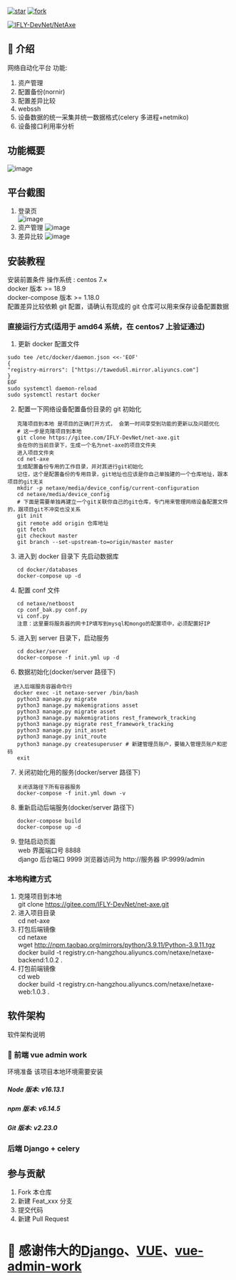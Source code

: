 <a href='https://gitee.com/IFLY-DevNet/net-axe/stargazers'><img src='https://gitee.com/IFLY-DevNet/net-axe/badge/star.svg?theme=dark' alt='star'></img></a>
<a href='https://gitee.com/IFLY-DevNet/net-axe/members'><img src='https://gitee.com/IFLY-DevNet/net-axe/badge/fork.svg?theme=white' alt='fork'></img></a>

[![IFLY-DevNet/NetAxe](https://gitee.com/IFLY-DevNet/net-axe/widgets/widget_card.svg?colors=2877c7,e0e0e0,bddcff,e3e9ed,666666,9b9b9b)](https://gitee.com/IFLY-DevNet/net-axe)

## 🌟 介绍

网络自动化平台
功能:

1. 资产管理
2. 配置备份(nornir)
3. 配置差异比较
4. webssh
5. 设备数据的统一采集并统一数据格式(celery 多进程+netmiko)
6. 设备接口利用率分析

## 功能概要

![image](resource/架构图.jpg)

## 平台截图

1. 登录页  
   ![image](resource/login.jpg)
2. 资产管理
   ![image](resource/asset.jpg)
3. 差异比较
   ![image](resource/git-diff.jpg)

## 安装教程

安装前置条件
操作系统 : centos 7.×  
docker 版本 >= 18.9  
docker-compose 版本 >= 1.18.0  
配置差异比较依赖 git 配置，请确认有现成的 git 仓库可以用来保存设备配置数据

### 直接运行方式(适用于 amd64 系统，在 centos7 上验证通过)

1. 更新 docker 配置文件

```shell
sudo tee /etc/docker/daemon.json <<-'EOF'
{
"registry-mirrors": ["https://tawedu6l.mirror.aliyuncs.com"]
}
EOF
sudo systemctl daemon-reload
sudo systemctl restart docker
```

2. 配置一下网络设备配置备份目录的 git 初始化

```shell
   克隆项目到本地 是项目的正确打开方式， 会第一时间享受到功能的更新以及问题优化
   # 这一步是克隆项目到本地
   git clone https://gitee.com/IFLY-DevNet/net-axe.git
   会在你的当前目录下，生成一个名为net-axe的项目文件夹
   进入项目文件夹
   cd net-axe
   生成配置备份专用的工作目录，并对其进行git初始化
   记住，这个是配置备份的专用目录，git地址也应该是你自己单独建的一个仓库地址，跟本项目的git无关
   mkdir -p netaxe/media/device_config/current-configuration
   cd netaxe/media/device_config
   # 下面是需要单独再建立一个git关联你自己的git仓库，专门用来管理网络设备配置文件的，跟项目git不冲突也没关系
   git init
   git remote add origin 仓库地址
   git fetch
   git checkout master
   git branch --set-upstream-to=origin/master master
```

3. 进入到 docker 目录下 先启动数据库

```shell
   cd docker/databases
   docker-compose up -d
```

4. 配置 conf 文件

```shell
   cd netaxe/netboost
   cp conf_bak.py conf.py
   vi conf.py
   注意：这里要将服务器的网卡IP填写到mysql和mongo的配置项中，必须配置好IP
```

5. 进入到 server 目录下，启动服务

```shell
   cd docker/server
   docker-compose -f init.yml up -d
```

6. 数据初始化(docker/server 路径下)

```shell
  进入后端服务容器命令行
  docker exec -it netaxe-server /bin/bash
   python3 manage.py migrate
   python3 manage.py makemigrations asset
   python3 manage.py migrate asset
   python3 manage.py makemigrations rest_framework_tracking
   python3 manage.py migrate rest_framework_tracking
   python3 manage.py init_asset
   python3 manage.py init_route
   python3 manage.py createsuperuser # 新建管理员账户，要输入管理员账户和密码
   exit
```

7. 关闭初始化用的服务(docker/server 路径下)

```shell
   关闭该路径下所有容器服务
   docker-compose -f init.yml down -v
```

8. 重新启动后端服务(docker/server 路径下)

```shell
   docker-compose build
   docker-compose up -d
```

9. 登陆启动页面  
   web 界面端口号 8888  
   django 后台端口 9999 浏览器访问为 http://服务器 IP:9999/admin

### 本地构建方式

1. 克隆项目到本地  
   git clone https://gitee.com/IFLY-DevNet/net-axe.git
2. 进入项目目录  
   cd net-axe
3. 打包后端镜像  
   cd netaxe  
   wget http://npm.taobao.org/mirrors/python/3.9.11/Python-3.9.11.tgz  
   docker build -t registry.cn-hangzhou.aliyuncs.com/netaxe/netaxe-backend:1.0.2 .
4. 打包前端镜像  
   cd web  
   docker build -t registry.cn-hangzhou.aliyuncs.com/netaxe/netaxe-web:1.0.3 .

## 软件架构

软件架构说明

### 🚀 前端 vue admin work

环境准备
该项目本地环境需要安装

##### Node 版本: v16.13.1

##### npm 版本: v6.14.5

##### Git 版本: v2.23.0

### 后端 Django + celery

## 参与贡献

1. Fork 本仓库
2. 新建 Feat_xxx 分支
3. 提交代码
4. 新建 Pull Request

# 💖 感谢伟大的[Django](https://github.com/django/django)、[VUE](https://github.com/vuejs/vue)、[vue-admin-work](https://github.com/qingqingxuan/vue-admin-work)
